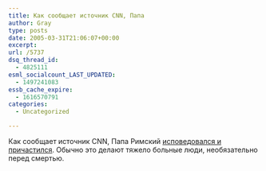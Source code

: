 ```yaml
---
title: Как сообщает источник CNN, Папа
author: Gray
type: posts
date: 2005-03-31T21:06:07+00:00
excerpt:
url: /5737
dsq_thread_id:
  - 4825111
esml_socialcount_LAST_UPDATED:
  - 1497241083
essb_cache_expire:
  - 1616570791
categories:
  - Uncategorized

---
```








Как сообщает источник CNN, Папа Римский <a href="http://www.cnn.com/2005/WORLD/europe/03/31/pope1/index.html" target="_blank">исповедовался и причастился</a>. Обычно это делают тяжело больные люди, необязательно перед смертью.